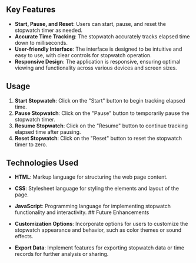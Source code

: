 

## Key Features

- **Start, Pause, and Reset**: Users can start, pause, and reset the stopwatch timer as needed.
- **Accurate Time Tracking**: The stopwatch accurately tracks elapsed time down to milliseconds.
- **User-friendly Interface**: The interface is designed to be intuitive and easy to use, with clear controls for stopwatch operation.
- **Responsive Design**: The application is responsive, ensuring optimal viewing and functionality across various devices and screen sizes.

## Usage

1. **Start Stopwatch**: Click on the "Start" button to begin tracking elapsed time.
2. **Pause Stopwatch**: Click on the "Pause" button to temporarily pause the stopwatch timer.
3. **Resume Stopwatch**: Click on the "Resume" button to continue tracking elapsed time after pausing.
4. **Reset Stopwatch**: Click on the "Reset" button to reset the stopwatch timer to zero.

## Technologies Used

- **HTML**: Markup language for structuring the web page content.
- **CSS**: Stylesheet language for styling the elements and layout of the page.
- **JavaScript**: Programming language for implementing stopwatch functionality and interactivity.
      ## Future Enhancements

- **Customization Options**: Incorporate options for users to customize the stopwatch appearance and behavior, such as color themes or sound effects.
- **Export Data**: Implement features for exporting stopwatch data or time records for further analysis or sharing.
